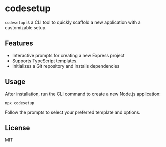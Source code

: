 # codesetup

`codesetup` is a CLI tool to quickly scaffold a new application with a customizable setup.

## Features

- Interactive prompts for creating a new Express project
- Supports TypeScript templates.
- Initializes a Git repository and installs dependencies

## Usage

After installation, run the CLI command to create a new Node.js application:

```
npx codesetup
```

Follow the prompts to select your preferred template and options.

## License

MIT
